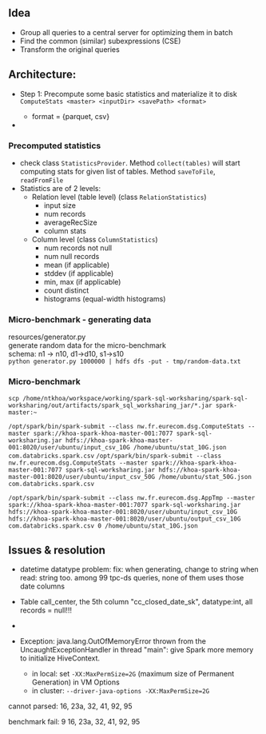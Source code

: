 ## Idea
- Group all queries to a central server for optimizing them in batch
- Find the common (similar) subexpressions (CSE)
- Transform the original queries 


## Architecture:
- Step 1: Precompute some basic statistics and materialize it to disk  
`ComputeStats <master> <inputDir> <savePath> <format>`
    + format = {parquet, csv}

- 


### Precomputed statistics
- check class `StatisticsProvider`. Method `collect(tables)` will start computing stats for given list of tables. Method `saveToFile`, `readFromFile`  
- Statistics are of 2 levels: 
    + Relation level (table level) (class `RelationStatistics`)
        * input size
        * num records
        * averageRecSize
        * column stats
    + Column level (class `ColumnStatistics`)
        * num records not null
        * num null records
        * mean (if applicable)
        * stddev (if applicable)
        * min, max (if applicable)
        * count distinct
        * histograms (equal-width histograms)
        
### Micro-benchmark - generating data
resources/generator.py  
generate random data for the micro-benchmark  
schema: n1 -> n10, d1->d10, s1->s10  
``python generator.py 1000000 | hdfs dfs -put - tmp/random-data.txt``

### Micro-benchmark











`scp /home/ntkhoa/workspace/working/spark-sql-worksharing/spark-sql-worksharing/out/artifacts/spark_sql_worksharing_jar/*.jar spark-master:~`

`/opt/spark/bin/spark-submit --class nw.fr.eurecom.dsg.ComputeStats --master spark://khoa-spark-khoa-master-001:7077 spark-sql-worksharing.jar hdfs://khoa-spark-khoa-master-001:8020/user/ubuntu/input_csv_10G /home/ubuntu/stat_10G.json com.databricks.spark.csv`
`/opt/spark/bin/spark-submit --class nw.fr.eurecom.dsg.ComputeStats --master spark://khoa-spark-khoa-master-001:7077 spark-sql-worksharing.jar hdfs://khoa-spark-khoa-master-001:8020/user/ubuntu/input_csv_50G /home/ubuntu/stat_50G.json com.databricks.spark.csv`


`/opt/spark/bin/spark-submit --class nw.fr.eurecom.dsg.AppTmp --master spark://khoa-spark-khoa-master-001:7077 spark-sql-worksharing.jar hdfs://khoa-spark-khoa-master-001:8020/user/ubuntu/input_csv_10G hdfs://khoa-spark-khoa-master-001:8020/user/ubuntu/output_csv_10G com.databricks.spark.csv 0 /home/ubuntu/stat_10G.json`


## Issues & resolution
- datetime datatype problem:
fix: when generating, change to string
when read: string too. among 99 tpc-ds queries, none of them uses those date columns 

- Table call_center, the 5th column "cc_closed_date_sk", datatype:int, all records = null!!!
- 

- Exception: java.lang.OutOfMemoryError thrown from the UncaughtExceptionHandler in thread "main": give Spark more memory to initialize HiveContext.
    + in local: set `-XX:MaxPermSize=2G` (maximum size of Permanent Generation) in VM Options
    + in cluster: `--driver-java-options -XX:MaxPermSize=2G` 
    
    
cannot parsed:
16, 23a, 32, 41, 92, 95

benchmark fail: 9
16, 23a, 32, 41, 92, 95